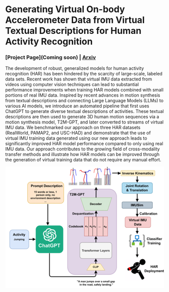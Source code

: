 # Generating Virtual On-body Accelerometer Data from Virtual Textual Descriptions for Human Activity Recognition

### [Project Page](Coming soon) | [Arxiv](https://arxiv.org/abs/2305.03187) 

The development of robust, generalized models for human activity recognition (HAR) has been hindered by the scarcity of large-scale, labeled data sets.  Recent work has shown that virtual IMU data extracted from videos using computer vision techniques can lead to substantial  performance improvements when training HAR models combined with small portions of real IMU data. Inspired by recent advances in motion synthesis from textual descriptions and connecting Large Language Models (LLMs) to various AI models, we introduce an automated pipeline that first uses ChatGPT to generate diverse textual descriptions of activities. These textual descriptions are then used to generate 3D human motion sequences via a motion synthesis model, T2M-GPT,  and later converted to streams of virtual IMU data. We benchmarked our approach on three HAR datasets (RealWorld, PAMAP2, and USC-HAD) and demonstrate that the use of virtual IMU training data generated using our new approach leads to significantly improved HAR model performance compared to only using real IMU data. Our approach contributes to the growing field of cross-modality transfer methods and illustrate how HAR models can be improved through the generation of virtual training data that do not require any manual effort.

![Example Image](IMUGPT.png)

